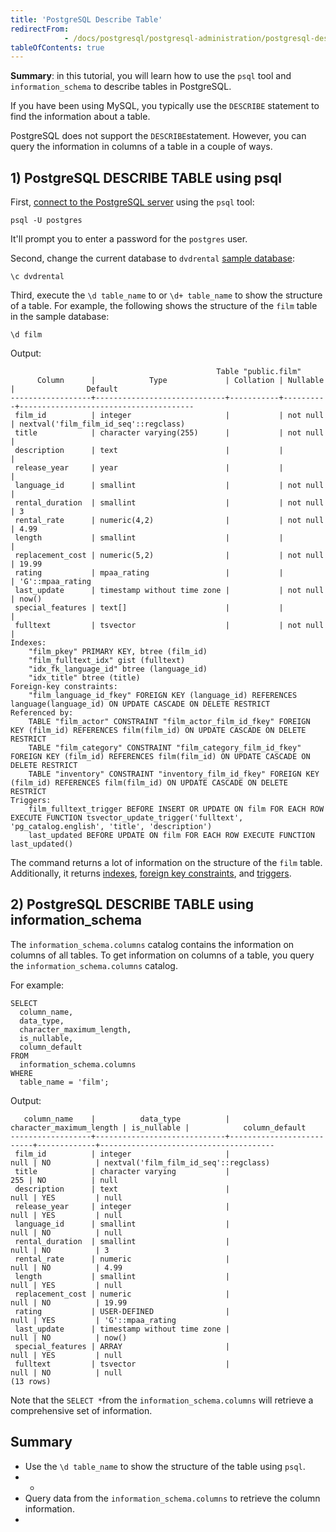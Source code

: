 ```yaml
---
title: 'PostgreSQL Describe Table'
redirectFrom: 
            - /docs/postgresql/postgresql-administration/postgresql-describe-table/
tableOfContents: true
---
```


**Summary**: in this tutorial, you will learn how to use the `psql` tool and `information_schema` to describe tables in PostgreSQL.



If you have been using MySQL, you typically use the `DESCRIBE` statement to find the information about a table.



PostgreSQL does not support the `DESCRIBE`statement. However, you can query the information in columns of a table in a couple of ways.



## 1) PostgreSQL DESCRIBE TABLE using psql



First, [connect to the PostgreSQL server](https://www.postgresqltutorial.com/postgresql-getting-started/connect-to-postgresql-database/) using the `psql` tool:



```
psql -U postgres
```



It'll prompt you to enter a password for the `postgres` user.



Second, change the current database to `dvdrental` [sample database](https://www.postgresqltutorial.com/postgresql-getting-started/postgresql-sample-database/):



```
\c dvdrental
```



Third, execute the `\d table_name` to or `\d+ table_name` to show the structure of a table. For example, the following shows the structure of the `film` table in the sample database:



```
\d film
```



Output:



```
                                              Table "public.film"
      Column      |            Type             | Collation | Nullable |                Default
------------------+-----------------------------+-----------+----------+---------------------------------------
 film_id          | integer                     |           | not null | nextval('film_film_id_seq'::regclass)
 title            | character varying(255)      |           | not null |
 description      | text                        |           |          |
 release_year     | year                        |           |          |
 language_id      | smallint                    |           | not null |
 rental_duration  | smallint                    |           | not null | 3
 rental_rate      | numeric(4,2)                |           | not null | 4.99
 length           | smallint                    |           |          |
 replacement_cost | numeric(5,2)                |           | not null | 19.99
 rating           | mpaa_rating                 |           |          | 'G'::mpaa_rating
 last_update      | timestamp without time zone |           | not null | now()
 special_features | text[]                      |           |          |
 fulltext         | tsvector                    |           | not null |
Indexes:
    "film_pkey" PRIMARY KEY, btree (film_id)
    "film_fulltext_idx" gist (fulltext)
    "idx_fk_language_id" btree (language_id)
    "idx_title" btree (title)
Foreign-key constraints:
    "film_language_id_fkey" FOREIGN KEY (language_id) REFERENCES language(language_id) ON UPDATE CASCADE ON DELETE RESTRICT
Referenced by:
    TABLE "film_actor" CONSTRAINT "film_actor_film_id_fkey" FOREIGN KEY (film_id) REFERENCES film(film_id) ON UPDATE CASCADE ON DELETE RESTRICT
    TABLE "film_category" CONSTRAINT "film_category_film_id_fkey" FOREIGN KEY (film_id) REFERENCES film(film_id) ON UPDATE CASCADE ON DELETE RESTRICT
    TABLE "inventory" CONSTRAINT "inventory_film_id_fkey" FOREIGN KEY (film_id) REFERENCES film(film_id) ON UPDATE CASCADE ON DELETE RESTRICT
Triggers:
    film_fulltext_trigger BEFORE INSERT OR UPDATE ON film FOR EACH ROW EXECUTE FUNCTION tsvector_update_trigger('fulltext', 'pg_catalog.english', 'title', 'description')
    last_updated BEFORE UPDATE ON film FOR EACH ROW EXECUTE FUNCTION last_updated()
```



The command returns a lot of information on the structure of the `film` table. Additionally, it returns [indexes](https://www.postgresqltutorial.com/postgresql-indexes/), [foreign key constraints](/docs/postgresql/postgresql-foreign-key/), and [triggers](https://www.postgresqltutorial.com/postgresql-triggers).



## 2) PostgreSQL DESCRIBE TABLE using information_schema



The `information_schema.columns` catalog contains the information on columns of all tables. To get information on columns of a table, you query the `information_schema.columns` catalog.



For example:



```
SELECT
  column_name,
  data_type,
  character_maximum_length,
  is_nullable,
  column_default
FROM
  information_schema.columns
WHERE
  table_name = 'film';
```



Output:



```
   column_name    |          data_type          | character_maximum_length | is_nullable |            column_default
------------------+-----------------------------+--------------------------+-------------+---------------------------------------
 film_id          | integer                     |                     null | NO          | nextval('film_film_id_seq'::regclass)
 title            | character varying           |                      255 | NO          | null
 description      | text                        |                     null | YES         | null
 release_year     | integer                     |                     null | YES         | null
 language_id      | smallint                    |                     null | NO          | null
 rental_duration  | smallint                    |                     null | NO          | 3
 rental_rate      | numeric                     |                     null | NO          | 4.99
 length           | smallint                    |                     null | YES         | null
 replacement_cost | numeric                     |                     null | NO          | 19.99
 rating           | USER-DEFINED                |                     null | YES         | 'G'::mpaa_rating
 last_update      | timestamp without time zone |                     null | NO          | now()
 special_features | ARRAY                       |                     null | YES         | null
 fulltext         | tsvector                    |                     null | NO          | null
(13 rows)
```



Note that the `SELECT *`from the `information_schema.columns` will retrieve a comprehensive set of information.



## Summary



- Use the `\d table_name` to show the structure of the table using `psql`.
- -
- Query data from the `information_schema.columns` to retrieve the column information.
- 
